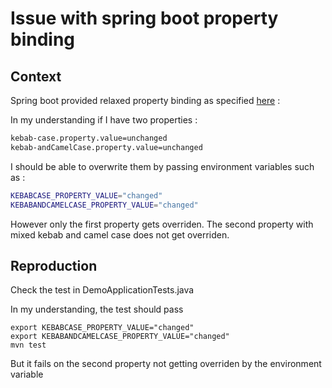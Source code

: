 # Issue with spring boot property binding


## Context 

Spring boot provided relaxed property binding as specified [here](https://github.com/spring-projects/spring-boot/wiki/Relaxed-Binding-2.0) : 

In my understanding if I have two properties : 

```bash
kebab-case.property.value=unchanged
kebab-andCamelCase.property.value=unchanged
```

I should be able to overwrite them by passing environment variables such as : 

```bash
KEBABCASE_PROPERTY_VALUE="changed"
KEBABANDCAMELCASE_PROPERTY_VALUE="changed"
```

However only the first property gets overriden. The second property with mixed kebab and camel case does not get overriden.


## Reproduction

Check the test in DemoApplicationTests.java

In my understanding, the test should pass

```
export KEBABCASE_PROPERTY_VALUE="changed"
export KEBABANDCAMELCASE_PROPERTY_VALUE="changed"
mvn test
``` 

But it fails on the second property not getting overriden by the environment variable
